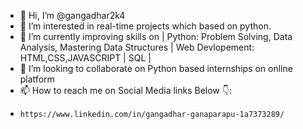 - 👋 Hi, I’m @gangadhar2k4
- 👀 I’m interested in real-time projects which based on python.
- 🌱 I’m currently improving skills on | Python: Problem Solving, Data Analysis, Mastering Data Structures | Web Devlopement: HTML,CSS,JAVASCRIPT | SQL | 
- 💞️ I’m looking to collaborate on Python based internships on online platform
- 📫 How to reach me on Social Media links Below 👇:
-     https://www.linkedin.com/in/gangadhar-ganaparapu-1a7373289/
<!---
gangadhar2k4/gangadhar2k4 is a ✨ special ✨ repository because its `README.md` (this file) appears on your GitHub profile.
You can click the Preview link to take a look at your changes.
--->
